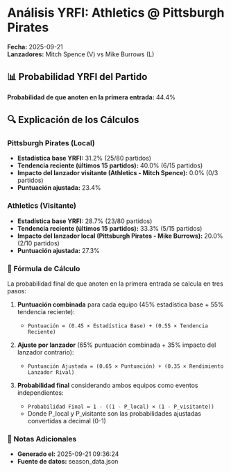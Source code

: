 # Análisis YRFI: Athletics @ Pittsburgh Pirates

**Fecha:** 2025-09-21  
**Lanzadores:** Mitch Spence (V) vs Mike Burrows (L)

## 📊 Probabilidad YRFI del Partido

**Probabilidad de que anoten en la primera entrada:** 44.4%

## 🔍 Explicación de los Cálculos

### Pittsburgh Pirates (Local)
- **Estadística base YRFI:** 31.2% (25/80 partidos)
- **Tendencia reciente (últimos 15 partidos):** 40.0% (6/15 partidos)
- **Impacto del lanzador visitante (Athletics - Mitch Spence):** 0.0% (0/3 partidos)
- **Puntuación ajustada:** 23.4%

### Athletics (Visitante)
- **Estadística base YRFI:** 28.7% (23/80 partidos)
- **Tendencia reciente (últimos 15 partidos):** 33.3% (5/15 partidos)
- **Impacto del lanzador local (Pittsburgh Pirates - Mike Burrows):** 20.0% (2/10 partidos)
- **Puntuación ajustada:** 27.3%

### 📝 Fórmula de Cálculo

La probabilidad final de que anoten en la primera entrada se calcula en tres pasos:

1. **Puntuación combinada** para cada equipo (45% estadística base + 55% tendencia reciente):
   - `Puntuación = (0.45 × Estadística Base) + (0.55 × Tendencia Reciente)`

2. **Ajuste por lanzador** (65% puntuación combinada + 35% impacto del lanzador contrario):
   - `Puntuación Ajustada = (0.65 × Puntuación) + (0.35 × Rendimiento Lanzador Rival)`

3. **Probabilidad final** considerando ambos equipos como eventos independientes:
   - `Probabilidad Final = 1 - ((1 - P_local) × (1 - P_visitante))`
   - Donde P_local y P_visitante son las probabilidades ajustadas convertidas a decimal (0-1)

### 📌 Notas Adicionales

- **Generado el:** 2025-09-21 09:36:24
- **Fuente de datos:** season_data.json

